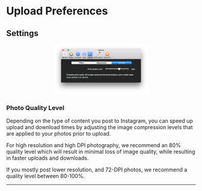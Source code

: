 # Upload Preferences

## Settings

<p style="text-align: center; margin-top: 1em;"><img src="/preferences/assets/upload-settings.png" width="50%" height="50%" /></p>

### Photo Quality Level

Depending on the type of content you post to Instagram, you can speed up upload and download times by adjusting the image compression levels that are applied to your photos prior to upload.

For high resolution and high DPI photography, we recommend an 80% quality level which will result in minimal loss of image quality, while resulting in faster uploads and downloads. 

If you mostly post lower resolution, and 72-DPI photos, we recommend a quality level between 80-100%.

<hr />